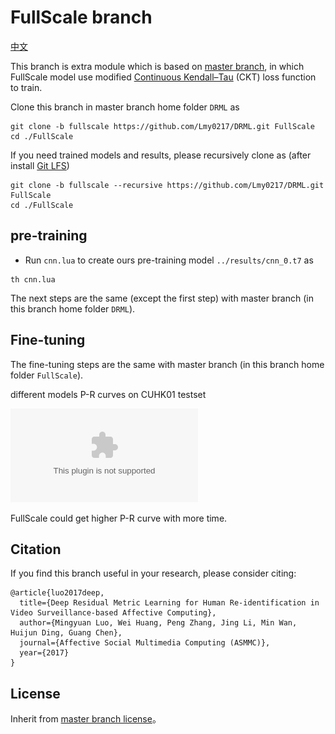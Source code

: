 # FullScale branch

[中文](README_zh.md)

This branch is extra module which is based on [master branch](https://github.com/Lmy0217/DRML), in which FullScale model use modified [Continuous Kendall–Tau](http://www.sciencedirect.com/science/article/pii/S0165168415002686) (CKT) loss function to train.

Clone this branch in master branch home folder `DRML` as

```shell
git clone -b fullscale https://github.com/Lmy0217/DRML.git FullScale
cd ./FullScale
```
If you need trained models and results, please recursively clone as (after install [Git LFS](https://git-lfs.github.com/))

```shell
git clone -b fullscale --recursive https://github.com/Lmy0217/DRML.git FullScale
cd ./FullScale
```

## pre-training
* Run `cnn.lua` to create ours pre-training model `../results/cnn_0.t7` as

```shell
th cnn.lua
```
The next steps are the same (except the first step) with master branch (in this branch home folder `DRML`).

## Fine-tuning
The fine-tuning steps are the same with master branch (in this branch home folder `FullScale`).

different models P-R curves on CUHK01 testset

![](./pr.eps)

FullScale could get higher P-R curve with more time.

## Citation
If you find this branch useful in your research, please consider citing:
```
@article{luo2017deep,
  title={Deep Residual Metric Learning for Human Re-identification in Video Surveillance-based Affective Computing},
  author={Mingyuan Luo, Wei Huang, Peng Zhang, Jing Li, Min Wan, Huijun Ding, Guang Chen},
  journal={Affective Social Multimedia Computing (ASMMC)},
  year={2017}
}
```

## License
Inherit from [master branch license](https://github.com/Lmy0217/DRML/blob/master/LICENSE)。

